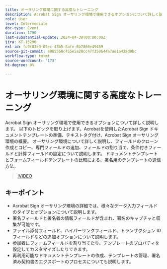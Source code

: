 ```yaml
---
title: オーサリング環境に関する高度なトレーニング
description: Acrobat Sign オーサリング環境で使用できるオプションについて詳しく説明します。
role: User
level: Intermediate
doc-type: Event
duration: 1790
last-substantial-update: 2024-04-30T00:00:00Z
jira: KT-15298
exl-id: fc9f03e9-09ec-43b5-8afe-6b7866e49489
source-git-commit: a9055b8c455e5a28cc47f350644a7ae1a428d9bc
workflow-type: tm+mt
source-wordcount: '173'
ht-degree: 0%

---
```


# オーサリング環境に関する高度なトレーニング

Acrobat Sign オーサリング環境で使用できるオプションについて詳しく説明します。 以下のトピックを取り上げます。Acrobatを使用したAcrobat Sign ドキュメントテンプレートの準備、テキストタグ付け、Acrobat Sign オーサリング環境の概要。 オーサリング環境について詳しく説明し、フィールドのクローン作成とコピー、専門フィールドの追加、フィールドの割り当て、条件付きフィールドと計算フィールドの設定について説明します。 ドキュメントテンプレートとフォームフィールドテンプレートの比較による、署名用のテンプレートの送信方法。

>[!VIDEO](https://video.tv.adobe.com/v/3455895/?learn=on&captions=jpn)

## キーポイント

* Acrobat Sign オーサリング環境の詳細では、様々なデータ入力フィールドのタイプとオプションについて説明します。
* 署名フィールドと署名者の情報フィールドが含まれ、署名のキャプチャと収集が可能です。
* ファイル添付フィールド、ハイパーリンクフィールド、トランザクション ID フィールドなどの追加オプションについて説明します。
* 参加者にフォームフィールドを割り当てたり、テンプレートのプロパティを設定してカスタマイズしたりできます。
* 再利用可能なドキュメントテンプレートの作成、テンプレートの管理、署名済み契約書のエクスポートのプロセスについても説明します。
